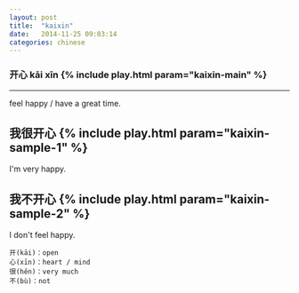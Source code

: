 ```yaml
---
layout: post
title:  "kaixin"
date:   2014-11-25 09:03:14 
categories: chinese
---
```

### 开心 kāi xīn {% include play.html param="kaixin-main" %}

-----------
feel happy / have a great time.       

我很开心 {% include play.html param="kaixin-sample-1" %}
-----------
I'm very happy.

我不开心 {% include play.html param="kaixin-sample-2" %}
---------
I don't feel happy.
	
    开(kāi)：open
    心(xīn)：heart / mind
    很(hěn)：very much
    不(bù)：not
